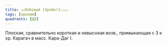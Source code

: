 ```yaml
---
title: ⒜Лобовый [Хребет]⒯⒵
tags: [ороним]
quadrants: [Д8]
---
```


Плоская, сравнительно короткая и невысокая возв., примыкающая с З к хр. Карагач
в масс. Кара-Даг I.
